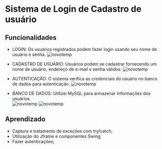 # Sistema de Login de Cadastro de usuário

## Funcionalidades  
- LOGIN: Os usuários registrados podem fazer login usando seu nome de usuário e senha.
![novotemp](https://github.com/G4M4-X/Cadastro-usuario/assets/73545523/016de135-edee-42c6-91a9-3369e0bea0d3)


- CADASTRO DE USUÁRIO:  Usuários podem se cadastrar fornecendo um nome de usuário, endereço de e-mail e senha válidos.
![novotemp](https://github.com/G4M4-X/Cadastro-usuario/assets/73545523/35f46176-d891-4d01-89b4-dd2a75c2b3ac)

  
- AUTENTICAÇÃO: O sistema verifica as credenciais do usuário no banco de dados para autenticação.
![novotemp](https://github.com/G4M4-X/Cadastro-usuario/assets/73545523/8b30692f-15d9-48eb-9a18-40d4a3e78d2c)


- BANCO DE DADOS: Utilizei MySQL para armazenar informações dos usuários.  
![novotemp](https://github.com/G4M4-X/Cadastro-usuario/assets/73545523/e3020b41-c728-487c-a3b5-20741cdd0287)
![novotemp](https://github.com/G4M4-X/Cadastro-usuario/assets/73545523/bd72e046-b4bb-4318-854e-ce06f46dbaa3)

## Aprendizado
- Captura e tratamento de exceções com try/catch;
- Utilização do Jframe e componentes Swing;
- Fazer autenticações; 

